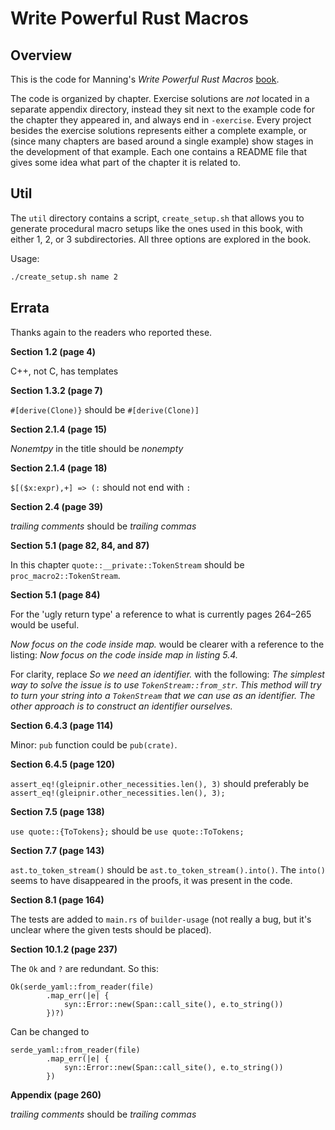 # Write Powerful Rust Macros

## Overview

This is the code for Manning's _Write Powerful Rust Macros_ [book](http://mng.bz/e1lv). 

The code is organized by chapter. Exercise solutions are _not_ located in a separate appendix directory, instead they sit next to the example code for the chapter they appeared in, and always end in `-exercise`.
Every project besides the exercise solutions represents either a complete example, or (since many chapters are based around a single example) show stages in the development of that example.
Each one contains a README file that gives some idea what part of the chapter it is related to.

## Util

The `util` directory contains a script, `create_setup.sh` that allows you to generate procedural macro setups like the ones used in this book, with either 1, 2, or 3 subdirectories.
All three options are explored in the book.

Usage:

```bash
./create_setup.sh name 2
```

## Errata

Thanks again to the readers who reported these.

**Section 1.2 (page 4)**

C++, not C, has templates

**Section 1.3.2 (page 7)**

`#[derive(Clone)}` should be `#[derive(Clone)]`

**Section 2.1.4 (page 15)**

_Nonemtpy_ in the title should be _nonempty_

**Section 2.1.4 (page 18)**

`$[($x:expr),+] => (:` should not end with `:`

**Section 2.4 (page 39)**

_trailing comments_ should be _trailing commas_

**Section 5.1 (page 82, 84, and 87)**

In this chapter `quote::__private::TokenStream` should be `proc_macro2::TokenStream`.

**Section 5.1 (page 84)**

For the 'ugly return type' a reference to what is currently pages 264–265 would be useful.

_Now focus on the code inside map._ would be clearer with a reference to the listing: _Now focus on the code inside map in listing 5.4._

For clarity, replace _So we need an identifier._ with the following:
_The simplest way to solve the issue is to use `TokenStream::from_str`. This method will try to turn your string into a `TokenStream` that we can use as an identifier. The other approach is to construct an identifier ourselves._

**Section 6.4.3 (page 114)**

Minor: `pub` function could be `pub(crate)`.

**Section 6.4.5 (page 120)**

`assert_eq!(gleipnir.other_necessities.len(), 3)` should preferably be `assert_eq!(gleipnir.other_necessities.len(), 3);`

**Section 7.5 (page 138)**

`use quote::{ToTokens};` should be `use quote::ToTokens;`

**Section 7.7 (page 143)**

`ast.to_token_stream()` should be `ast.to_token_stream().into()`. The `into()` seems to have disappeared in the proofs, it was present in the code.

**Section 8.1 (page 164)**

The tests are added to `main.rs` of `builder-usage` (not really a bug, but it's unclear where the given tests should be placed).

**Section 10.1.2 (page 237)**

The `Ok` and `?` are redundant. So this:

```
Ok(serde_yaml::from_reader(file)
        .map_err(|e| {
            syn::Error::new(Span::call_site(), e.to_string())
        })?)
```

Can be changed to

```
serde_yaml::from_reader(file)
        .map_err(|e| {
            syn::Error::new(Span::call_site(), e.to_string())
        })
```

**Appendix (page 260)**

_trailing comments_ should be _trailing commas_
